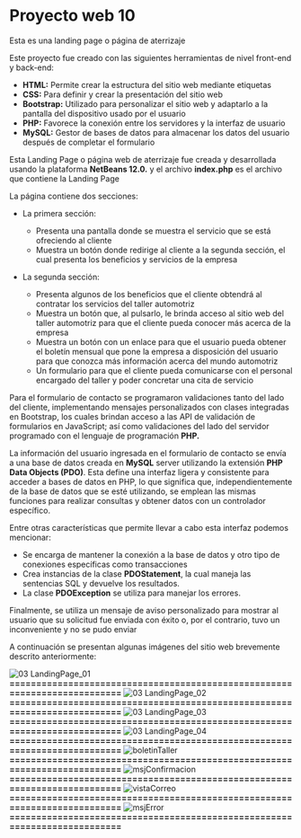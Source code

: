 # Proyecto web 10
Esta es una landing page o página de aterrizaje

Este proyecto fue creado con las siguientes herramientas de nivel front-end y back-end:

- **HTML:**	Permite crear la estructura del sitio web mediante etiquetas
- **CSS:**	Para definir y crear la presentación del sitio web
- **Bootstrap:** Utilizado para personalizar el sitio web y adaptarlo a la pantalla del dispositivo usado por el usuario
- **PHP:**	Favorece la conexión entre los servidores y la interfaz de usuario
- **MySQL:** Gestor de bases de datos para almacenar los datos del usuario después de completar el formulario

Esta Landing Page o página web de aterrizaje fue creada y desarrollada usando la plataforma **NetBeans 12.0.** y el archivo **index.php** es el archivo que contiene la Landing Page

La página contiene dos secciones:

- La primera sección:
    -	Presenta una pantalla donde se muestra el servicio que se está ofreciendo al cliente
    -   Muestra un botón donde redirige al cliente a la segunda sección, el cual presenta los beneficios y servicios de la empresa

- La segunda sección:
    -	Presenta algunos de los beneficios que el cliente obtendrá al contratar los servicios del taller automotriz
    -	Muestra un botón que, al pulsarlo, le brinda acceso al sitio web del taller automotriz para que el cliente pueda conocer más acerca de la empresa
    -	Muestra un botón con un enlace para que el usuario pueda obtener el boletín mensual que pone la empresa a disposición del usuario para que conozca más información acerca del mundo automotriz
    -	Un formulario para que el cliente pueda comunicarse con el personal encargado del taller y poder concretar una cita de servicio

Para el formulario de contacto se programaron validaciones tanto del lado del cliente, implementando mensajes personalizados con clases integradas en Bootstrap, los cuales brindan acceso a las API de validación de formularios en JavaScript; así como validaciones del lado del servidor programado con el lenguaje de programación **PHP.**

La información del usuario ingresada en el formulario de contacto se envía a una base de datos creada en **MySQL** server utilizando la extensión **PHP Data Objects (PDO)**. Esta define una interfaz ligera y consistente para acceder a bases de datos en PHP, lo que significa que, independientemente de la base de datos que se esté utilizando, se emplean las mismas funciones para realizar consultas y obtener datos con un controlador específico.

Entre otras características que permite llevar a cabo esta interfaz podemos mencionar:
-	Se encarga de mantener la conexión a la base de datos y otro tipo de conexiones específicas como transacciones
-	Crea instancias de la clase **PDOStatement**, la cual maneja las sentencias SQL y devuelve los resultados. 
-	La clase **PDOException** se utiliza para manejar los errores.

Finalmente, se utiliza un mensaje de aviso personalizado para mostrar al usuario que su solicitud fue enviada con éxito o, por el contrario, tuvo un inconveniente y no se pudo enviar

A continuación se presentan algunas imágenes del sitio web brevemente descrito anteriormente:

![03  LandingPage_01](https://github.com/misproyectosweb/proyecto-web-10/assets/98922137/699b2764-d907-4e62-87a0-db51eb728e3d)
**==========================================================================**
![03  LandingPage_02](https://github.com/misproyectosweb/proyecto-web-10/assets/98922137/a3ea9685-fba9-46bc-8cef-a8e1fe4f2973)
**==========================================================================**
![03  LandingPage_03](https://github.com/misproyectosweb/proyecto-web-10/assets/98922137/dbe782b9-c1f6-4f74-bfe0-c43b4c01fe4a)
**==========================================================================**
![03  LandingPage_04](https://github.com/misproyectosweb/proyecto-web-10/assets/98922137/49e1ed81-1111-4c37-9c6a-d98a128ebed4)
**==========================================================================**
![boletinTaller](https://github.com/misproyectosweb/proyecto-web-10/assets/98922137/7d371109-5f5b-4728-b978-315e4806f9bc)
**==========================================================================**
![msjConfirmacion](https://github.com/misproyectosweb/proyecto-web-10/assets/98922137/435ad439-74f4-46e1-942c-a88f79a9918b)
**==========================================================================**
![vistaCorreo](https://github.com/misproyectosweb/proyecto-web-10/assets/98922137/cc1a0d16-e445-4377-9187-32b3377a2640)
**==========================================================================**
![msjError](https://github.com/misproyectosweb/proyecto-web-10/assets/98922137/cf2c098d-c40b-4a36-bbfd-464471af8a31)
**==========================================================================**






